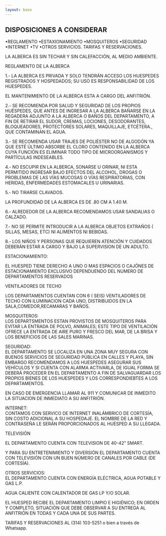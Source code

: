 ```yaml
---
layout: base
---
```

## DISPOSICIONES A CONSIDERAR 
•REGLAMENTO •ESTAXIONAMIENTO •MOSQUITEROS •SEGURIDAD •INTERNET •TV •OTROS SERVICIOS. TARIFAS Y RESERVACIONES. 
  
 
  
LA ALBERCA ES SIN TECHAR Y SIN CALEFACCIÓN, AL MEDIO AMBIENTE.  
  

REGLAMENTO DE LA ALBERCA  
  
1.- LA ALBERCA ES PRIVADA Y SOLO TENDRÁN ACCESO LOS HUESPEDES REGISTRADOS Y HOSPEDADOS; SU USO ES RESPONSABILIDAD DE LOS HUESPEDES.  
  
EL MANTENIMIENTO DE LA ALBERCA ESTA A CARGO DEL ANFITRIÓN.  
  
2.- SE RECOMIENDA POR SALUD Y SEGURIDAD DE LOS PROPIOS HUÉSPEDES, QUE ANTES DE INGRESAR A LA ALBERCA BAÑARSE EN LA REGADERA ADJUNTO A LA ALBERCA O BAÑOS DEL DEPARTAMENTO, A FIN DE RETIRAR EL SUDOR, CREMAS, LOCIONES, DESODORANTES, BLOQUEADORES, PROTECTORES SOLARES, MAQUILLAJE, ETCÉTERA., QUE CONTAMINAN EL AGUA.  
  
3.- SE RECOMIENDA USAR TRAJES DE POLIÉSTER NO DE ALGODÓN YA QUE ESTÉ ÚLTIMO ABSORBE EL CLORO CONTENIDO EN LA ALBERCA CUYA FUNCIÓN ES ELIMINAR TODO TIPO DE MICROORGANISMOS Y PARTÍCULAS INDESEABLES.  
  
4.- NO ESCUPIR EN LA ALBERCA, SONARSE U ORINAR, NI ESTA PERMITIDO INGRESAR BAJO EFECTOS DEL ALCOHOL, DROGAS O PROBLEMAS DE LAS VÍAS MUCOSAS O VÍAS RESPIRATORIAS, CON HERIDAS, ENFERMEDADES ESTOMACALES U URINARIAS.  
  
5.- NO TIRARSE CLAVADOS.  
  
LA PROFUNDIDAD DE LA ALBERCA ES DE .80 CM A 1.40 M.  
  
6.- ALREDEDOR DE LA ALBERCA RECOMENDAMOS USAR SANDALIAS O CALZADO.  
  
7.- NO SE PERMITE INTRODUCIR A LA ALBERCA OBJETOS EXTRAÑOS ( SILLAS, MESAS, ETC) NI ALIMENTOS NI BEBIDAS.  
  
8.- LOS NIÑOS Y PERSONAS QUE REQUIEREN ATENCIÓN Y CUIDADOS DEBERÁN ESTAR A CARGO Y BAJO LA SUPERVISION DE UN ADULTO.  
  
ESTACIONAMIENTO:  
  
EL HUESPED TIENE DERECHO A UNO O MAS ESPACIOS O CAJÓNES DE ESTACIONAMIENTO EXCLUSIVO DEPENDUENDO DEL NUMERO DE DEPARTAMENTOS RESERVADOS
  
VENTILADORES DE TECHO  
  
LOS DEPARTAMENTOS CUENTAN CON 6 ( SEIS) VENTILADORES DE TECHO CON ILUMINACION CADA UNO, DISTRIBUIDOS EN LA SALA,COMEDOR,RECAMARAS Y BAÑOS.  
  
  
MOSQUITEROS:  
LOS DEPARTSMENTOS  ESTAN PROVISTOS DE MOSQUITEROS PARA EVITAR LA ENTRADA DE POLVO, ANIMALES; ESTE TIPO DE VENTILACIÓN OFRECE LA ENTRADA DE AIRE PURO Y FRESCO DEL MAR, DE LA BRISA Y LOS BENEFICIOS DE LAS SALES MARINAS.  
  
SEGURIDAD:  
EL DEPARTAMENTO SE LOCALIZA EN UNA ZONA MUY SEGURA CON BUENOS SERVICIOS DE SEGURIDAD PÚBLICA EN CALLES Y PLAYA, SIN EMBARGO RECOMENDAMOS A LOS HUESPEDES ASEGURAR SUS VEHÍCULOS Y SI CUENTA CON ALARMA ACTIVARLA, DE IGUAL FORMA SE DEBERÁ PROCEDER EN EL DEPARTAMENTO A FIN DE SALVAGUARDAR LOS PROPIOS BIENES DE LOS HUESPEDES  Y LOS CORRESPONDIEBTES A LOS DEPARTAMENTOS.  
  
EN CASO DE EMERGENCIA LLAMAR AL 911 Y COMUNICAR DE INMEDITO LA SITUACION DE INMEDIATO A SU ANFITRIÓN.  
  
INTERNET:  
CONTAMOS CON SERVICO DE INTERNET INALÁMBRICO DE CORTESÍA, SIN COSTO ADICIONAL A SU HOSPEDAJE. EL NOMBRE DE LA RED Y CONTRASEÑA LE SERÁN PROPORCIONADOS AL HUÉSPED A SU LLEGADA.  
  
TELEVISIÓN  
  
EL DEPARTAMENTO CUENTA CON TELEVISION DE 40-42” SMART.  
  
  
Y PARA SU ENTRETENIMIENTO Y DIVERSIÓN EL DEPARTAMENTO CUENTA CON TELEVISIÓN CON UN BUEN NÚMERO DE CANALES POR CABLE (DE CORTESÍA).  
  
OTROS SERVICIOS:  
EL DEPARTAMENTO CUENTA CON ENERGÍA ELÉCTRICA, AGUA POTABLE Y GAS L.P.  
  
AGUA CALIENTE CON CALENTADOR DE GAS LP Y/O SOLAR.  
  
EL HUESPED RECIBE EL DEPARTAMENTO LIMPIO E HIGIÉNICO; EN ORDEN Y COMPLETO, SITUACIÓN QUE DEBE OBSERVAR A SU ENTREGA AL ANFITRIÓN EN TODAS Y CADA UNA DE SUS PARTES.  
  
TARIFAS Y RESERVACIONES AL (314) 103-5251 o bien a través de Whatsapp. 
